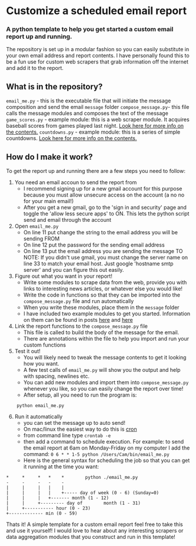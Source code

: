 # Customize a scheduled email report
### A python template to help you get started a custom email report up and running.

The repository is set up in a modular fashion so you can easily substitute in your own email address and report contents. I have personally found this to be a fun use for custom web scrapers that grab information off the internet and add it to the report.

## What is in the repository?
`email_me.py`			- this is the executable file that will initiate the message composition and send the email
`message` folder
	`compose_message.py`- this file calls the message modules and composes the text of the message
	`game_scores.py`	- example module: this is a web scraper module. It acquires baseball scores from games played last night. [Look here for more info on the contents.](https://camnugent.wordpress.com/2017/08/09/139/)
	`countdowns.py` 	- example module: this is a series of simple countdowns. [Look here for more info on the contents.](https://camnugent.wordpress.com/2017/10/29/ttib-a-set-of-countdowns-using-python-datetime-morning-report-pt-4/)


## How do I make it work?
To get the report up and running there are a few steps you need to follow:
1. You need an email accoun to send the report from
	- I recommend signing up for a new gmail account for this purpose because you must allow unsecure access on the account (a no no for your main email!)
	- After you get a new gmail, go to the 'sign in and security' page and toggle the 'allow less secure apps' to ON. This lets the python script send and email through the account
2. Open `email_me.py`
	- On line 11 put change the string to the email address you will be sending FROM
	- On line 12 put the password for the sending email address
	- On line 13 put the email address you are sending the message TO
	NOTE: If you didn't use gmail, you must change the server name on line 33 to match your email host. Just google 'hostname smtp server' and you can figure this out easily.
3. Figure out what you want in your report!
	- Write some modules to scrape data from the web, provide you with links to interesting news articles, or whatever else you would like!
	- Write the code in functions so that they can be imported into the `compose_message.py` file and run automatically
	- When you write these modules, place them in the `message` folder
	- I have included two example modules to get you started. Information on them can be found in posts [here](https://camnugent.wordpress.com/2017/08/09/139/) and [here](https://camnugent.wordpress.com/2017/10/29/ttib-a-set-of-countdowns-using-python-datetime-morning-report-pt-4/)
4. Link the report functions to the `compose_message.py` file
	- This file is called to build the body of the message for the email.
	- There are annotations within the file to help you import and run your custom functions
5. Test it out!
	- You will likely need to tweak the message contents to get it looking how you want.
	- A few test calls of `email_me.py` will show you the output and help with spacing, newlines etc.
	- You can add new modules and import them into `compose_message.py` whenever you like, so you can easily change the report over time!
	- After setup, all you need to run the program is:
```
	python email_me.py
```
6. Run it automatically
	- you can set the message up to auto send!
	- On mac/linux the easiest way to do this is [cron](https://en.wikipedia.org/wiki/Cron)
	- from command line type `crontab -e`
	- then add a command to schedule execution. For example: to send the email report at 6am on Monday-Friday on my computer I add the command: `0 6 * * 1-5 python /Users/Cam/bin/email_me.py`
	- Here is the general syntax for scheduling the job so that you can get it running at the time you want:
```
*     *     *   *    *        python ./email_me.py
-     -     -   -    -
|     |     |   |    |
|     |     |   |    +----- day of week (0 - 6) (Sunday=0)
|     |     |   +------- month (1 - 12)
|     |     +--------- day of        month (1 - 31)
|     +----------- hour (0 - 23)
+------------- min (0 - 59)
```

Thats it! A simple template for a custom email report feel free to take this and use it yourself! I would love to hear about any interesting scrapers or data aggregation modules that you construct and run in this template!

	
